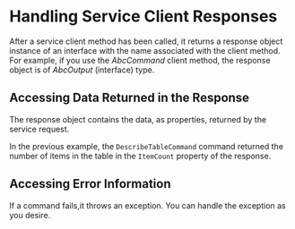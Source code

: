 # Handling Service Client Responses<a name="the-response-object"></a>

After a service client method has been called, it returns a response object instance of an interface with the name associated with the client method\. For example, if you use the *AbcCommand* client method, the response object is of *AbcOutput* \(interface\) type\.

## Accessing Data Returned in the Response<a name="response-data-property"></a>

The response object contains the data, as properties, returned by the service request\.

In the previous example, the `DescribeTableCommand` command returned the number of items in the table in the `ItemCount` property of the response\.

## Accessing Error Information<a name="response-error-property"></a>

If a command fails,it throws an exception\. You can handle the exception as you desire\.